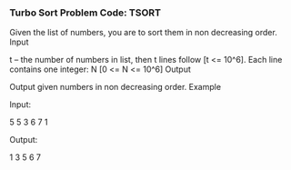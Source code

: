 ### Turbo Sort Problem Code: TSORT

Given the list of numbers, you are to sort them in non decreasing order.
Input

t – the number of numbers in list, then t lines follow [t <= 10^6].
Each line contains one integer: N [0 <= N <= 10^6]
Output

Output given numbers in non decreasing order.
Example

Input:

5
5
3
6
7
1

Output:

1
3
5
6
7
